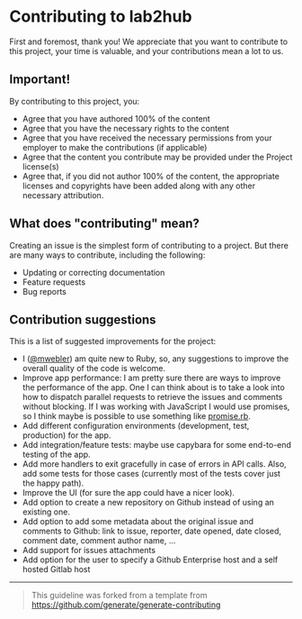 # Contributing to lab2hub

First and foremost, thank you! We appreciate that you want to contribute to this project, your time is valuable, and your contributions mean a lot to us.

## Important!

By contributing to this project, you:

* Agree that you have authored 100% of the content
* Agree that you have the necessary rights to the content
* Agree that you have received the necessary permissions from your employer to make the contributions (if applicable)
* Agree that the content you contribute may be provided under the Project license(s)
* Agree that, if you did not author 100% of the content, the appropriate licenses and copyrights have been added along with any other necessary attribution.


## What does "contributing" mean?

Creating an issue is the simplest form of contributing to a project. But there are many ways to contribute, including the following:

- Updating or correcting documentation
- Feature requests
- Bug reports

## Contribution suggestions
This is a list of suggested improvements for the project:
- I ([@mwebler](https://github.com/mwebler)) am quite new to Ruby, so, any suggestions to improve the overall quality of the code is welcome.
- Improve app performance: I am pretty sure there are ways to improve the performance of the app. One I can think about is to take a look into how to dispatch parallel requests to retrieve the issues and comments without blocking. If I was working with JavaScript I would use promises, so I think maybe is possible to use something like [promise.rb](https://github.com/lgierth/promise.rb).
- Add different configuration environments (development, test, production) for the app.
- Add integration/feature tests: maybe use capybara for some end-to-end testing of the app.
- Add more handlers to exit gracefully in case of errors in API calls. Also, add some tests for those cases (currently most of the tests cover just the happy path).
- Improve the UI (for sure the app could have a nicer look).
- Add option to create a new repository on Github instead of using an existing one.
- Add option to add some metadata about the original issue and comments to Github: link to issue, reporter, date opened, date closed, comment date, comment author name, ...
- Add support for issues attachments
- Add option for the user to specify a Github Enterprise host and a self hosted Gitlab host

---
> This guideline was forked from a template from https://github.com/generate/generate-contributing